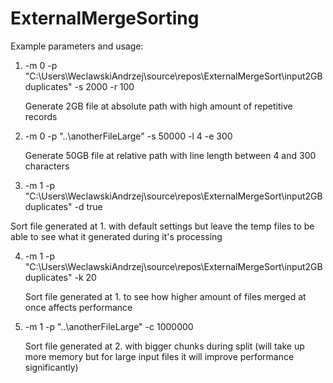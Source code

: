 # ExternalMergeSorting

Example parameters and usage:

1. -m 0 -p "C:\\Users\WeclawskiAndrzej\source\repos\ExternalMergeSort\input2GBduplicates" -s 2000 -r 100 
   
   Generate 2GB file at absolute path with high amount of repetitive records
    
2. -m 0 -p "..\anotherFileLarge" -s 50000 -l 4 -e 300 
   
   Generate 50GB file at relative path with line length between 4 and 300 characters
    
3. -m 1 -p "C:\\Users\WeclawskiAndrzej\source\repos\ExternalMergeSort\input2GBduplicates" -d true
  
  Sort file generated at 1. with default settings but leave the temp files to be able to see what it generated during it's processing
    
4. -m 1 -p "C:\\Users\WeclawskiAndrzej\source\repos\ExternalMergeSort\input2GBduplicates" -k 20
   
   Sort file generated at 1. to see how higher amount of files merged at once affects performance
    
5. -m 1 -p "..\anotherFileLarge" -c 1000000
   
   Sort file generated at 2. with bigger chunks during split (will take up more memory but for large input files it will improve performance significantly) 
